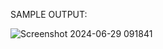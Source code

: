 SAMPLE OUTPUT:

![Screenshot 2024-06-29 091841](https://github.com/shahulhameed05/connect4/assets/172028971/eb70ee1d-60c1-4041-839f-b0d2bb26c938)
